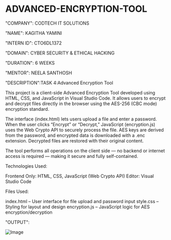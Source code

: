 # ADVANCED-ENCRYPTION-TOOL

"COMPANY": CODTECH IT SOLUTIONS

"NAME": KAGITHA YAMINI

"INTERN ID": CTO6DL1372

"DOMAIN": CYBER SECURITY & ETHICAL HACKING

"DURATION": 6 WEEKS

"MENTOR": NEELA SANTHOSH

"DESCRIPTION":TASK 4:Advanced Encryption Tool

This project is a client-side Advanced Encryption Tool developed using HTML, CSS, and JavaScript in Visual Studio Code. It allows users to encrypt and decrypt files directly in the browser using the AES-256 (CBC mode) encryption standard.

The interface (index.html) lets users upload a file and enter a password. When the user clicks “Encrypt” or “Decrypt,” JavaScript (encryption.js) uses the Web Crypto API to securely process the file. AES keys are derived from the password, and encrypted data is downloaded with a .enc extension. Decrypted files are restored with their original content.

The tool performs all operations on the client side — no backend or internet access is required — making it secure and fully self-contained.

Technologies Used:

Frontend Only: HTML, CSS, JavaScript (Web Crypto API)   Editor: Visual Studio Code

Files Used:

index.html – User interface for file upload and password input    style.css – Styling for layout and design    encryption.js – JavaScript logic for AES encryption/decryption

"OUTPUT":

![Image](https://github.com/user-attachments/assets/4e323a2f-44d9-4abe-9d13-c60ee30dd873)

